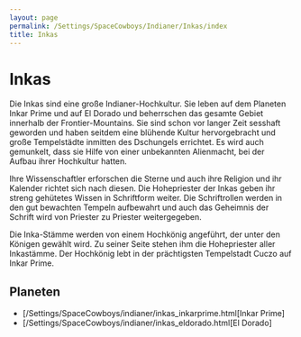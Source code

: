 ```yaml
---
layout: page
permalink: /Settings/SpaceCowboys/Indianer/Inkas/index
title: Inkas
---
```


# Inkas

Die Inkas sind eine große Indianer-Hochkultur. Sie leben auf dem Planeten Inkar Prime und auf El Dorado und beherrschen das gesamte Gebiet innerhalb der Frontier-Mountains. Sie sind schon vor langer Zeit sesshaft geworden und haben seitdem eine blühende Kultur hervorgebracht und große Tempelstädte inmitten des Dschungels errichtet. Es wird auch gemunkelt, dass sie Hilfe von einer unbekannten Alienmacht, bei der Aufbau ihrer Hochkultur hatten.

Ihre Wissenschaftler erforschen die Sterne und auch ihre Religion und ihr Kalender richtet sich nach diesen. Die Hohepriester der Inkas geben ihr streng gehütetes Wissen in Schriftform weiter. Die Schriftrollen werden in den gut bewachten Tempeln aufbewahrt und auch das Geheimnis der Schrift wird von Priester zu Priester weitergegeben.

Die Inka-Stämme werden von einem Hochkönig angeführt, der unter den Königen gewählt wird. Zu seiner Seite stehen ihm die Hohepriester aller Inkastämme. Der Hochkönig lebt in der prächtigsten Tempelstadt Cuczo auf Inkar Prime.

## Planeten

- [/Settings/SpaceCowboys/indianer/inkas_inkarprime.html[Inkar Prime]
- [/Settings/SpaceCowboys/indianer/inkas_eldorado.html[El Dorado]
